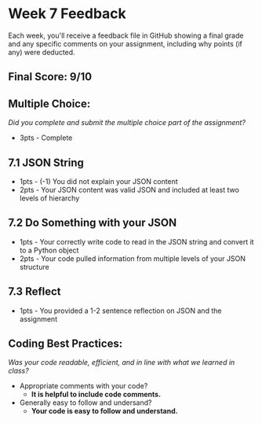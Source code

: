 # Week 7 Feedback
Each week, you'll receive a feedback file in GitHub showing a final grade and any specific comments on your assignment, including why points (if any) were deducted.


## Final Score: 9/10

## Multiple Choice:
_Did you complete and submit the multiple choice part of the assignment?_
* 3pts - Complete


## 7.1 JSON String
* 1pts - (-1) You did not explain your JSON content
* 2pts - Your JSON content was valid JSON and included at least two levels of hierarchy

## 7.2 Do Something with your JSON
* 1pts - Your correctly write code to read in the JSON string and convert it to a Python object
* 2pts - Your code pulled information from multiple levels of your JSON structure

## 7.3 Reflect
* 1pts - You provided a 1-2 sentence reflection on JSON and the assignment

## Coding Best Practices:
_Was your code readable, efficient, and in line with what we learned in class?_
* Appropriate comments with your code?
  * **It is helpful to include code comments.**
* Generally easy to follow and undersand?
  * **Your code is easy to follow and understand.**
